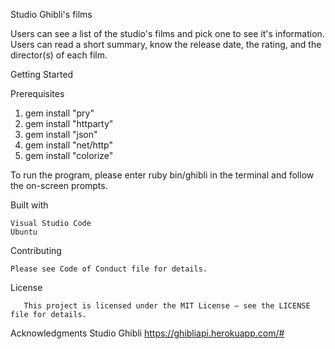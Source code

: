 Studio Ghibli's films  

  Users can see a list of the studio's films and pick one to see it's information. Users can read a short summary, know the release date, the rating, and the director(s) of each film. 

Getting Started 

  Prerequisites
  
  1. gem install "pry"
  2. gem install "httparty"
  3. gem install "json"
  4. gem install "net/http"
  5. gem install "colorize"
  
  To run the program, please enter ruby bin/ghibli in the terminal and follow the on-screen prompts. 


Built with

	Visual Studio Code
	Ubuntu
	
Contributing

    Please see Code of Conduct file for details. 

License

 	   This project is licensed under the MIT License – see the LICENSE file for details.

Acknowledgments
        Studio Ghibli
        https://ghibliapi.herokuapp.com/# 
  
  

